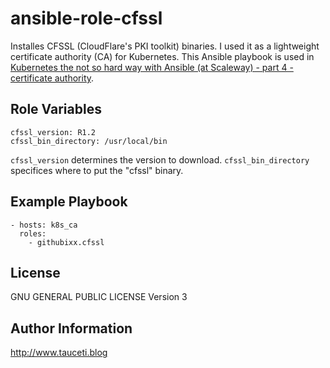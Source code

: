 ansible-role-cfssl
==================

Installes CFSSL (CloudFlare's PKI toolkit) binaries. I used it as a lightweight certificate authority (CA) for Kubernetes. This Ansible playbook is used in [Kubernetes the not so hard way with Ansible (at Scaleway) - part 4 - certificate authority](https://www.tauceti.blog/post/kubernetes-the-not-so-hard-way-with-ansible-at-scaleway-part-4/).

Role Variables
--------------

```
cfssl_version: R1.2
cfssl_bin_directory: /usr/local/bin
```

`cfssl_version` determines the version to download. `cfssl_bin_directory` specifices where to put the "cfssl" binary.

Example Playbook
----------------

```
- hosts: k8s_ca
  roles:
    - githubixx.cfssl
```

License
-------

GNU GENERAL PUBLIC LICENSE Version 3

Author Information
------------------

http://www.tauceti.blog
